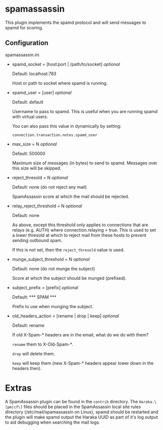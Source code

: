 spamassassin
============

This plugin implements the spamd protocol and will send messages to
spamd for scoring.

Configuration
-------------

spamassassin.ini

- spamd_socket = \[host:port | /path/to/socket\]  *optional*

    Default: localhost:783

    Host or path to socket where spamd is running.

- spamd_user = \[user\]   *optional*

    Default: default

    Username to pass to spamd.  This is useful when you are running
    spamd with virtual users.

    You can also pass this value in dynamically by setting:

    `connection.transaction.notes.spamd_user`

- max_size = N  *optional*

    Default: 500000

    Maximum size of messages (in bytes) to send to spamd.
    Messages over this size will be skipped.

- reject_thresold = N   *optional*

    Default: none (do not reject any mail)

    SpamAssassin score at which the mail should be rejected.

- relay_reject_threshold = N  *optional*

    Default: none

    As above, except this threshold only applies to connections 
    that are relays (e.g. AUTH) where connection.relaying = true.
    This is used to set a *lower* thresold at which to reject mail
    from these hosts to prevent sending outbound spam.

    If this is not set, then the `reject_thresold` value is used.

- munge_subject_threshold = N  *optional*

    Default: none (do not munge the subject)

    Score at which the subject should be munged (prefixed).

- subject_prefix = \[prefix\]   *optional*

    Default: *** SPAM ***

    Prefix to use when munging the subject.

- old_headers_action = \[rename | drop | keep\]   *optional*

    Default: rename

    If old X-Spam-\* headers are in the email, what do we do with them? 

    `rename` them to X-Old-Spam-\*. 

    `drop` will delete them. 

    `keep` will keep them (new X-Spam-\* headers appear lower down in 
    the headers then).


Extras
======

A SpamAssassin plugin can be found in the `contrib` directory. 
The `Haraka.\[pm|cf\]` files should be placed in the SpamAssassin local 
site rules directory (/etc/mail/spamassassin on Linux), spamd should be 
restarted and the plugin will make spamd output the Haraka UUID as part 
of it's log output to aid debugging when searching the mail logs.

